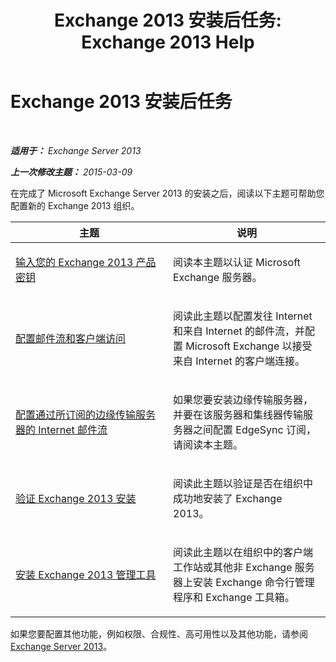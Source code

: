 ﻿---
title: 'Exchange 2013 安装后任务: Exchange 2013 Help'
TOCTitle: Exchange 2013 安装后任务
ms:assetid: bd99aaa4-b82c-427c-ab65-b9230ff63fb2
ms:mtpsurl: https://technet.microsoft.com/zh-cn/library/Bb124397(v=EXCHG.150)
ms:contentKeyID: 50491538
ms.date: 01/11/2018
mtps_version: v=EXCHG.150
ms.translationtype: HT
---

# Exchange 2013 安装后任务

 

_**适用于：** Exchange Server 2013_

_**上一次修改主题：** 2015-03-09_

在完成了 Microsoft Exchange Server 2013 的安装之后，阅读以下主题可帮助您配置新的 Exchange 2013 组织。


<table>
<colgroup>
<col style="width: 50%" />
<col style="width: 50%" />
</colgroup>
<thead>
<tr class="header">
<th>主题</th>
<th>说明</th>
</tr>
</thead>
<tbody>
<tr class="odd">
<td><p><a href="enter-your-exchange-2013-product-key-exchange-2013-help.md">输入您的 Exchange 2013 产品密钥</a></p></td>
<td><p>阅读本主题以认证 Microsoft Exchange 服务器。</p></td>
</tr>
<tr class="even">
<td><p><a href="configure-mail-flow-and-client-access-exchange-2013-help.md">配置邮件流和客户端访问</a></p></td>
<td><p>阅读此主题以配置发往 Internet 和来自 Internet 的邮件流，并配置 Microsoft Exchange 以接受来自 Internet 的客户端连接。</p></td>
</tr>
<tr class="odd">
<td><p><a href="configure-internet-mail-flow-through-a-subscribed-edge-transport-server-exchange-2013-help.md">配置通过所订阅的边缘传输服务器的 Internet 邮件流</a></p></td>
<td><p>如果您要安装边缘传输服务器，并要在该服务器和集线器传输服务器之间配置 EdgeSync 订阅，请阅读本主题。</p></td>
</tr>
<tr class="even">
<td><p><a href="verify-an-exchange-2013-installation-exchange-2013-help.md">验证 Exchange 2013 安装</a></p></td>
<td><p>阅读此主题以验证是否在组织中成功地安装了 Exchange 2013。</p></td>
</tr>
<tr class="odd">
<td><p><a href="install-the-exchange-2013-management-tools-exchange-2013-help.md">安装 Exchange 2013 管理工具</a></p></td>
<td><p>阅读此主题以在组织中的客户端工作站或其他非 Exchange 服务器上安装 Exchange 命令行管理程序和 Exchange 工具箱。</p></td>
</tr>
</tbody>
</table>


如果您要配置其他功能，例如权限、合规性、高可用性以及其他功能，请参阅[Exchange Server 2013](exchange-server-2013-exchange-2013-help.md)。

